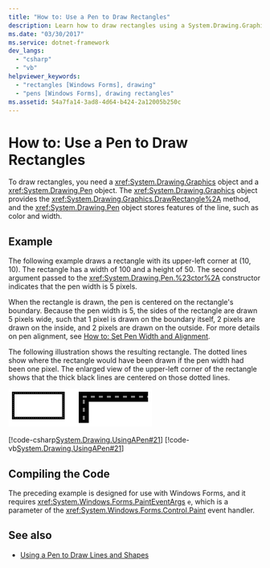 ```yaml
---
title: "How to: Use a Pen to Draw Rectangles"
description: Learn how to draw rectangles using a System.Drawing.Graphics object and a System.Drawing.Pen object.
ms.date: "03/30/2017"
ms.service: dotnet-framework
dev_langs: 
  - "csharp"
  - "vb"
helpviewer_keywords: 
  - "rectangles [Windows Forms], drawing"
  - "pens [Windows Forms], drawing rectangles"
ms.assetid: 54a7fa14-3ad8-4d64-b424-2a12005b250c
---
```

# How to: Use a Pen to Draw Rectangles

To draw rectangles, you need a <xref:System.Drawing.Graphics> object and a <xref:System.Drawing.Pen> object. The <xref:System.Drawing.Graphics> object provides the <xref:System.Drawing.Graphics.DrawRectangle%2A> method, and the <xref:System.Drawing.Pen> object stores features of the line, such as color and width.  
  
## Example  

 The following example draws a rectangle with its upper-left corner at (10, 10). The rectangle has a width of 100 and a height of 50. The second argument passed to the <xref:System.Drawing.Pen.%23ctor%2A> constructor indicates that the pen width is 5 pixels.  
  
 When the rectangle is drawn, the pen is centered on the rectangle's boundary. Because the pen width is 5, the sides of the rectangle are drawn 5 pixels wide, such that 1 pixel is drawn on the boundary itself, 2 pixels are drawn on the inside, and 2 pixels are drawn on the outside. For more details on pen alignment, see [How to: Set Pen Width and Alignment](how-to-set-pen-width-and-alignment.md).  
  
 The following illustration shows the resulting rectangle. The dotted lines show where the rectangle would have been drawn if the pen width had been one pixel. The enlarged view of the upper-left corner of the rectangle shows that the thick black lines are centered on those dotted lines.  
  
 ![Screenshot showing the drawn rectangle with black and dotted lines.](./media/how-to-use-a-pen-to-draw-rectangles/drawn-rectangle-black-lines-dotted-lines.gif)  
  
 [!code-csharp[System.Drawing.UsingAPen#21](~/samples/snippets/csharp/VS_Snippets_Winforms/System.Drawing.UsingAPen/CS/Class1.cs#21)]
 [!code-vb[System.Drawing.UsingAPen#21](~/samples/snippets/visualbasic/VS_Snippets_Winforms/System.Drawing.UsingAPen/VB/Class1.vb#21)]  
  
## Compiling the Code  

 The preceding example is designed for use with Windows Forms, and it requires <xref:System.Windows.Forms.PaintEventArgs> `e`, which is a parameter of the <xref:System.Windows.Forms.Control.Paint> event handler.  
  
## See also

- [Using a Pen to Draw Lines and Shapes](using-a-pen-to-draw-lines-and-shapes.md)
